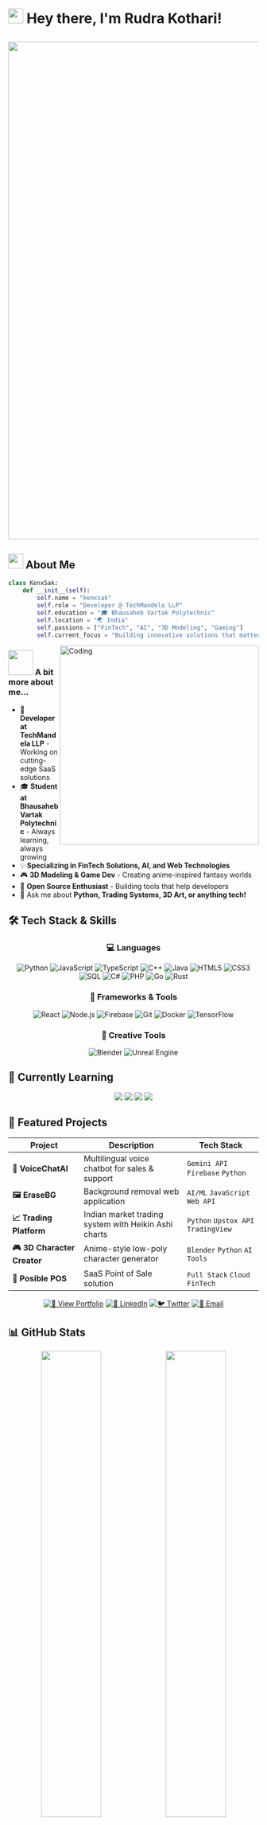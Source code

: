 # <img src="https://media.giphy.com/media/hvRJCLFzcasrR4ia7z/giphy.gif" width="30px"/> Hey there, I'm **Rudra Kothari**! 
## <img src="https://media0.giphy.com/media/v1.Y2lkPTc5MGI3NjExb29xM2tlbzh6dHR5d3Q4Z2R6enJsZGc4ZW9heXA3aWFmaGt1bmZkNCZlcD12MV9pbnRlcm5hbF9naWZfYnlfaWQmY3Q9Zw/2seKKLp1n0sEeJLYTK/giphy.gif" width="1000"> 



## <img src="https://media.giphy.com/media/WUlplcMpOCEmTGBtBW/giphy.gif" width="30"> About Me

```python
class KenxSak:
    def __init__(self):
        self.name = "kenxsak"
        self.role = "Developer @ TechMandela LLP"
        self.education = "🎓 Bhausaheb Vartak Polytechnic"
        self.location = "🌏 India"
        self.passions = ["FinTech", "AI", "3D Modeling", "Gaming"]
        self.current_focus = "Building innovative solutions that matter"
```

<img align="right" alt="Coding" width="400" src="https://raw.githubusercontent.com/abhisheknaiidu/abhisheknaiidu/master/code.gif">

### <img src="https://media.giphy.com/media/VgCDAzcKvsR6OM0uWg/giphy.gif" width="50"> A bit more about me...

- 🏢 **Developer at TechMandela LLP** - Working on cutting-edge SaaS solutions
- 🎓 **Student at Bhausaheb Vartak Polytechnic** - Always learning, always growing
- 💡 **Specializing in FinTech Solutions, AI, and Web Technologies**
- 🎮 **3D Modeling & Game Dev** - Creating anime-inspired fantasy worlds
- 🚀 **Open Source Enthusiast** - Building tools that help developers
- 💬 Ask me about **Python, Trading Systems, 3D Art, or anything tech!**

## 🛠️ Tech Stack & Skills

<div align="center">

### 💻 Languages
![Python](https://img.shields.io/badge/Python-3776AB?style=for-the-badge&logo=python&logoColor=white&labelColor=FFD43B)
![JavaScript](https://img.shields.io/badge/JavaScript-F7DF1E?style=for-the-badge&logo=javascript&logoColor=black&labelColor=00FF88)
![TypeScript](https://img.shields.io/badge/TypeScript-007ACC?style=for-the-badge&logo=typescript&logoColor=white&labelColor=3178C6)
![C++](https://img.shields.io/badge/C++-00599C?style=for-the-badge&logo=cplusplus&logoColor=white&labelColor=00FF88)
![Java](https://img.shields.io/badge/Java-007396?style=for-the-badge&logo=java&logoColor=white&labelColor=E11F21)
![HTML5](https://img.shields.io/badge/HTML5-E34F26?style=for-the-badge&logo=html5&logoColor=white&labelColor=00FF88)
![CSS3](https://img.shields.io/badge/CSS3-1572B6?style=for-the-badge&logo=css3&logoColor=white&labelColor=264DE4)
![SQL](https://img.shields.io/badge/SQL-4479A1?style=for-the-badge&logo=mysql&logoColor=white&labelColor=00FF88)
![C#](https://img.shields.io/badge/C%23-239120?style=for-the-badge&logo=csharp&logoColor=white&labelColor=512BD4)
![PHP](https://img.shields.io/badge/PHP-777BB4?style=for-the-badge&logo=php&logoColor=white&labelColor=00FF88)
![Go](https://img.shields.io/badge/Go-00ADD8?style=for-the-badge&logo=go&logoColor=white&labelColor=00ACD7)
![Rust](https://img.shields.io/badge/Rust-000000?style=for-the-badge&logo=rust&logoColor=white&labelColor=00FF88)

### 🚀 Frameworks & Tools
![React](https://img.shields.io/badge/React-20232A?style=for-the-badge&logo=react&logoColor=61DAFB)
![Node.js](https://img.shields.io/badge/Node.js-339933?style=for-the-badge&logo=nodedotjs&logoColor=white)
![Firebase](https://img.shields.io/badge/Firebase-FFCA28?style=for-the-badge&logo=firebase&logoColor=black)
![Git](https://img.shields.io/badge/Git-F05032?style=for-the-badge&logo=git&logoColor=white)
![Docker](https://img.shields.io/badge/Docker-2496ED?style=for-the-badge&logo=docker&logoColor=white)
![TensorFlow](https://img.shields.io/badge/TensorFlow-FF6F00?style=for-the-badge&logo=tensorflow&logoColor=white)

### 🎨 Creative Tools
![Blender](https://img.shields.io/badge/Blender-F5792A?style=for-the-badge&logo=blender&logoColor=white&labelColor=00FF88)
![Unreal Engine](https://img.shields.io/badge/Unreal_Engine_5-313131?style=for-the-badge&logo=unrealengine&logoColor=white&labelColor=00FF88)

</div>

## 🌱 Currently Learning

<div align="center">
  <img src="https://img.shields.io/badge/🎮_Unreal_Engine_5-0E1128?style=for-the-badge&logo=unrealengine&logoColor=white&labelColor=00FF88" />
  <img src="https://img.shields.io/badge/🎨_Blender_3D-F5792A?style=for-the-badge&logo=blender&logoColor=white&labelColor=E87D0D" />
  <img src="https://img.shields.io/badge/🤖_Machine_Learning-FF6F00?style=for-the-badge&logo=tensorflow&logoColor=white&labelColor=00FF88" />
  <img src="https://img.shields.io/badge/📊_Advanced_FinTech-00897B?style=for-the-badge&logo=stripe&logoColor=white&labelColor=008CDD" />
</div>

## 🚀 Featured Projects

<div align="center">
  
| Project | Description | Tech Stack |
|---------|-------------|------------|
| **🎤 VoiceChatAI** | Multilingual voice chatbot for sales & support | `Gemini API` `Firebase` `Python` |
| **🖼️ EraseBG** | Background removal web application | `AI/ML` `JavaScript` `Web API` |
| **📈 Trading Platform** | Indian market trading system with Heikin Ashi charts | `Python` `Upstox API` `TradingView` |
| **🎮 3D Character Creator** | Anime-style low-poly character generator | `Blender` `Python` `AI Tools` |
| **💼 Posible POS** | SaaS Point of Sale solution | `Full Stack` `Cloud` `FinTech` |

</div>

<div align="center">
  
  [![🚀 View Portfolio](https://img.shields.io/badge/🚀_View_Portfolio-00FF88?style=for-the-badge&logo=github&logoColor=black)](#)
  [![💼 LinkedIn](https://img.shields.io/badge/💼_LinkedIn-0077B5?style=for-the-badge&logo=linkedin&logoColor=white)](#)
  [![🐦 Twitter](https://img.shields.io/badge/🐦_Twitter-1DA1F2?style=for-the-badge&logo=twitter&logoColor=white)](#)
  [![📧 Email](https://img.shields.io/badge/📧_Email-D14836?style=for-the-badge&logo=gmail&logoColor=white)](#)
  
</div>

## 📊 GitHub Stats

<div align="center">
  
  <img src="https://github-readme-stats.vercel.app/api?username=kenxsak&show_icons=true&theme=radical&bg_color=1a1b27&title_color=00FF88&icon_color=00FF88&text_color=ffffff&border_color=00FF88" width="49%" />
  <img src="https://github-readme-streak-stats.herokuapp.com/?user=kenxsak&theme=radical&background=1a1b27&ring=00FF88&fire=00FF88&currStreakLabel=00FF88&border=00FF88" width="49%" />
  
</div>

<div align="center">
  
  <img src="https://github-readme-stats.vercel.app/api/top-langs/?username=kenxsak&layout=compact&theme=radical&bg_color=1a1b27&title_color=00FF88&text_color=ffffff&border_color=00FF88" width="49%" />
  <img src="https://github-readme-activity-graph.vercel.app/graph?username=kenxsak&theme=react-dark&bg_color=1a1b27&color=00FF88&line=00FF88&point=ffffff&area=true&hide_border=false&custom_title=Contribution%20Graph&area_color=00FF88" width="100%" />
  
</div>

## 🏆 Achievements & Badges

<div align="center">
  
  ![](https://github-profile-trophy.vercel.app/?username=kenxsak&theme=radical&no-frame=false&no-bg=false&margin-w=4&column=7&title_color=00FF88)
  
  <img src="https://img.shields.io/badge/🔥_Open_Source_Contributor-00FF88?style=for-the-badge" />
  <img src="https://img.shields.io/badge/💡_Problem_Solver-FFD700?style=for-the-badge" />
  <img src="https://img.shields.io/badge/🚀_Innovation_Enthusiast-FF6B6B?style=for-the-badge" />
  <img src="https://img.shields.io/badge/🎮_Game_Dev_Explorer-9B59B6?style=for-the-badge" />
  <img src="https://img.shields.io/badge/🎨_3D_Artist-3498DB?style=for-the-badge" />
  <img src="https://img.shields.io/badge/💰_FinTech_Developer-2ECC71?style=for-the-badge" />
  
</div>

## 🎯 Fun Zone

<div align="center">
  
  ### 🎮 When I'm not coding, you'll find me:
  
  ```javascript
  const hobbies = {
    gaming: ["VALORANT 🎯", "Genshin Impact ⚔️", "Open-world RPGs 🗺️"],
    creative: ["3D Modeling 🎨", "Anime Character Design ✨", "Digital Art 🖼️"],
    learning: ["New Tech Stacks 📚", "Trading Strategies 📈", "AI/ML 🤖"],
    fun: ["Card Games 🃏", "Photography 📸", "Exploring New Tools 🔧"]
  };
  ```
  
</div>

## 🌈 Mood Board

<div align="center">
  
  <!-- Tenor GIF 1 - Aesthetic Pink -->
  <img src="https://media.tenor.com/hCOXMXaVUfAAAAAC/aesthetic-pink.gif" width="30%" />
  
  <!-- Tenor GIF 2 - Kronk Reaction -->
  <img src="https://media.tenor.com/ycXhNES95v8AAAAC/kronk-reaction.gif" width="30%" />
  
  <!-- Tenor GIF 3 - Silly Guy -->
  <img src="https://media.tenor.com/nSw2bMqyxoEAAAAC/silly-silly-guy.gif" width="30%" />
  
</div>

## 💬 Random Dev Quote

<div align="center">
  
  ![](https://quotes-github-readme.vercel.app/api?type=horizontal&theme=radical&quote_color=00FF88)
  
</div>

## 🎵 Vibing to

<div align="center">
  
  [![Spotify](https://novatorem.vercel.app/api/spotify?background_color=0d1117&border_color=00FF88)](https://open.spotify.com/user/0ap8lroq6tsaafwlbvxuj0ya3?si=89556c2838714a5e&nd=1&dlsi=e087344fc9094d85)
  
</div>

---

<div align="center">
  
  ### 🌟 Thanks for visiting! Let's build something amazing together! 🌟
  
  <img src="https://capsule-render.vercel.app/api?type=waving&color=gradient&customColorList=12,18,20,24,28&height=100&section=footer&animation=twinkling" width="100%" />
  
  ![Visitor Count](https://profile-counter.glitch.me/kenxsak/count.svg?color=00FF88)
  
  <img src="https://img.shields.io/badge/Made_with_💚_by-kenxsak-00FF88?style=for-the-badge" />
  
</div>
